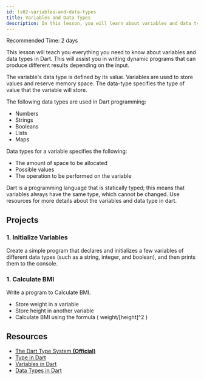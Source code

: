 ```yaml
---
id: ls02-variables-and-data-types
title: Variables and Data Types
description: In this lesson, you will learn about variables and data types in Dart. You will also learn how to declare and initialize variables and how to use them in your programs.
---
```


Recommended Time: 2 days

This lesson will teach you everything you need to know about variables and data types in Dart. This will assist you in writing dynamic programs that can produce different results depending on the input.

The variable's data type is defined by its value. Variables are used to store values and reserve memory space. The data-type specifies the type of value that the variable will store.

The following data types are used in Dart programming:

- Numbers
- Strings
- Booleans
- Lists
- Maps

Data types for a variable specifies the following:

- The amount of space to be allocated
- Possible values
- The operation to be performed on the variable

Dart is a programming language that is statically typed; this means that variables always have the same type, which cannot be changed.
Use resources for more details about the variables and data type in dart.

## Projects

### 1. Initialize Variables

Create a simple program that declares and initializes a few variables of different data types (such as a string, integer, and boolean), and then prints them to the console. 

### 1. Calculate BMI

Write a program to Calculate BMI.

- Store weight in a variable
- Store height in another variable
- Calculate BMI using the formula ( weight/[height]^2 )

## Resources

- [The Dart Type System **(Official)**](https://dart.dev/guides/language/type-system)
- [Type in Dart](https://www.educative.io/answers/what-are-the-data-types-in-dart)
- [Variables in Dart](https://dart-tutorial.com/introduction-and-basics/variables-in-dart/)
- [Data Types in Dart](https://dart-tutorial.com/introduction-and-basics/datatypes-in-dart/)
